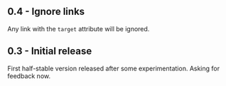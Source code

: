 ## 0.4 - Ignore links

Any link with the `target` attribute will be ignored.

## 0.3 - Initial release

First half-stable version released after some experimentation. Asking for feedback now.
